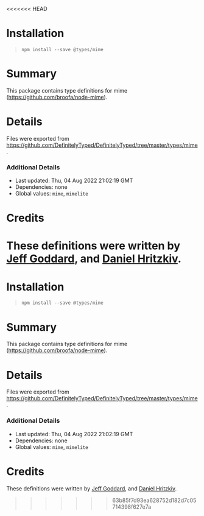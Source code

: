 <<<<<<< HEAD
# Installation
> `npm install --save @types/mime`

# Summary
This package contains type definitions for mime (https://github.com/broofa/node-mime).

# Details
Files were exported from https://github.com/DefinitelyTyped/DefinitelyTyped/tree/master/types/mime.

### Additional Details
 * Last updated: Thu, 04 Aug 2022 21:02:19 GMT
 * Dependencies: none
 * Global values: `mime`, `mimelite`

# Credits
These definitions were written by [Jeff Goddard](https://github.com/jedigo), and [Daniel Hritzkiv](https://github.com/dhritzkiv).
=======
# Installation
> `npm install --save @types/mime`

# Summary
This package contains type definitions for mime (https://github.com/broofa/node-mime).

# Details
Files were exported from https://github.com/DefinitelyTyped/DefinitelyTyped/tree/master/types/mime.

### Additional Details
 * Last updated: Thu, 04 Aug 2022 21:02:19 GMT
 * Dependencies: none
 * Global values: `mime`, `mimelite`

# Credits
These definitions were written by [Jeff Goddard](https://github.com/jedigo), and [Daniel Hritzkiv](https://github.com/dhritzkiv).
>>>>>>> 63b85f7d93ea628752d182d7c05714398f627e7a
